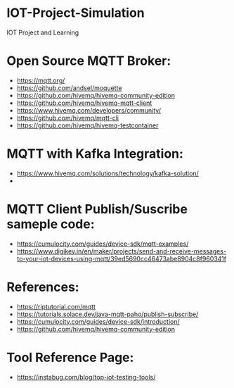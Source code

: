 # IOT-Project-Simulation
IOT Project and Learning

# Open Source MQTT Broker:
  - https://mqtt.org/
  - https://github.com/andsel/moquette
  - https://github.com/hivemq/hivemq-community-edition
  - https://github.com/hivemq/hivemq-mqtt-client
  - https://www.hivemq.com/developers/community/
  - https://github.com/hivemq/mqtt-cli
  - https://github.com/hivemq/hivemq-testcontainer

# MQTT with Kafka Integration:
  - https://www.hivemq.com/solutions/technology/kafka-solution/
  - 

# MQTT Client Publish/Suscribe sameple code:
  - https://cumulocity.com/guides/device-sdk/mqtt-examples/
  - https://www.digikey.in/en/maker/projects/send-and-receive-messages-to-your-iot-devices-using-mqtt/39ed5690cc46473abe8904c8f960341f

# References:
  - https://riptutorial.com/mqtt
  - https://tutorials.solace.dev/java-mqtt-paho/publish-subscribe/
  - https://cumulocity.com/guides/device-sdk/introduction/
  - https://github.com/hivemq/hivemq-community-edition


# Tool Reference Page:
  - https://instabug.com/blog/top-iot-testing-tools/
